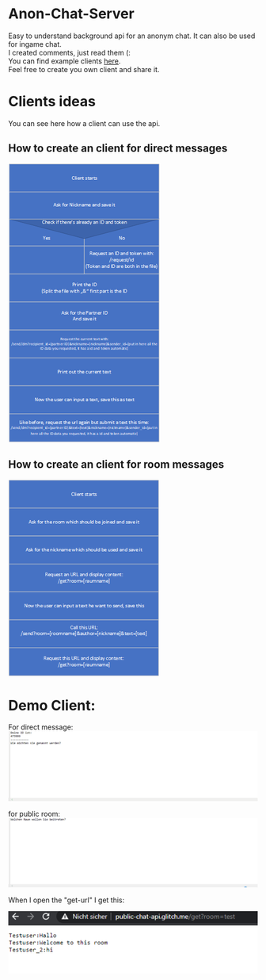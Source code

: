 # Anon-Chat-Server

Easy to understand background api for an anonym chat. It can also be used for ingame chat. <br> 
 I created comments, just read them (: <br> 
You can find example clients [here](https://github.com/Braslerl/Anon-Chat-Clients). <br> 
Feel free to create you own client and share it. <br> 

# Clients ideas
You can see here how a client can use the api.

## How to create an client for direct messages

![](images/Client_actions.png)

## How to create an client for room messages

![](images/Client_actions_room.png)

# Demo Client:
For direct message:
![Direct Message](images/Java-dm-demo.gif)

for public room:
![Room](images/Java-room-demo.gif)

When I open the "get-url" I get this:

![Test_room](images/test_room.png)

